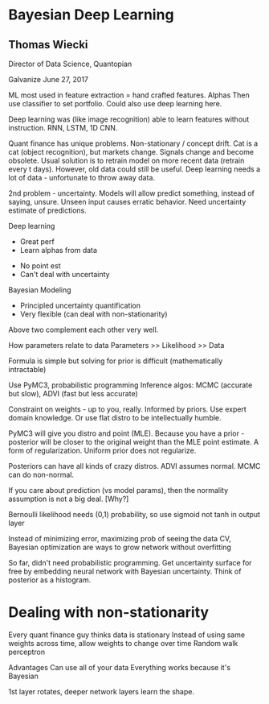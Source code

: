 # Bayesian Deep Learning
## Thomas Wiecki
Director of Data Science, Quantopian

Galvanize
June 27, 2017

ML most used in feature extraction = hand crafted features.  Alphas
Then use classifier to set portfolio.  Could also use deep learning here.

Deep learning was (like image recognition) able to learn features without instruction.  RNN, LSTM, 1D CNN.

Quant finance has unique problems.  Non-stationary / concept drift.  Cat is a cat (object recognition), but markets change.  Signals change and become obsolete.
Usual solution is to retrain model on more recent data (retrain every t days).  However, old data could still be useful.  Deep learning needs a lot of data - unfortunate to throw away data.

2nd problem - uncertainty.  Models will allow predict something, instead of saying, unsure.  Unseen input causes erratic behavior.  Need uncertainty estimate of predictions.

Deep learning
* Great perf
* Learn alphas from data
- No point est
- Can't deal with uncertainty

Bayesian Modeling
* Principled uncertainty quantification
* Very flexible (can deal with non-stationarity)

Above two complement each other very well.

How parameters relate to data
Parameters >> Likelihood >> Data

Formula is simple but solving for prior is difficult (mathematically intractable)

Use PyMC3, probabilistic programming
Inference algos: MCMC (accurate but slow), ADVI (fast but less accurate)

Constraint on weights - up to you, really.  Informed by priors.  Use expert domain knowledge. Or use flat distro to be intellectually humble.

PyMC3 will give you distro and point (MLE).
Because you have a prior - posterior will be closer to the original weight than the MLE point estimate.  A form of regularization.
Uniform prior does not regularize.

Posteriors can have all kinds of crazy distros.  ADVI assumes normal.  MCMC can do non-normal.

If you care about prediction (vs model params), then the normality assumption is not a big deal.  [Why?]

Bernoulli likelihood needs (0,1) probability, so use sigmoid not tanh in output layer

Instead of minimizing error, maximizing prob of seeing the data
CV, Bayesian optimization are ways to grow network without overfitting

So far, didn't need probabilistic programming.  Get uncertainty surface for free by embedding neural network with Bayesian uncertainty.
Think of posterior as a histogram.

# Dealing with non-stationarity
Every quant finance guy thinks data is stationary
Instead of using same weights across time, allow weights to change over time
Random walk perceptron

Advantages
Can use all of your data
Everything works because it's Bayesian

1st layer rotates, deeper network layers learn the shape.